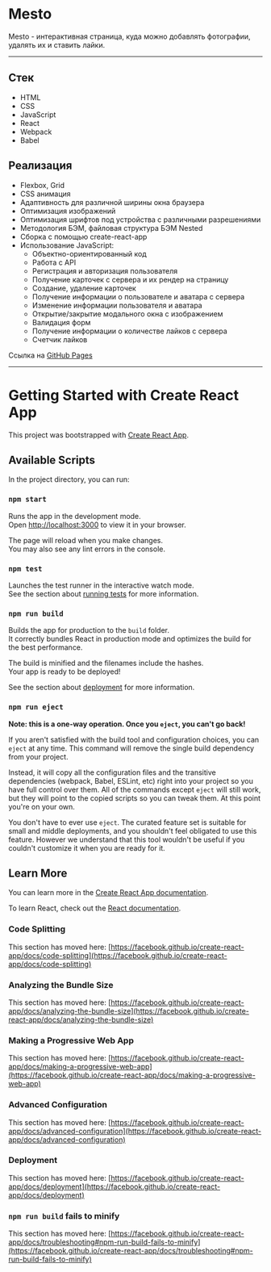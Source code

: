 # Mesto

Mesto - интерактивная страница, куда можно добавлять фотографии, удалять их и ставить лайки.

***

## Стек

* HTML
* CSS
* JavaScript
* React
* Webpack
* Babel

## Реализация

* Flexbox, Grid
* CSS анимация
* Адаптивность для различной ширины окна браузера
* Оптимизация изображений
* Оптимизация шрифтов под устройства с различными разрешениями
* Методология БЭМ, файловая структура БЭМ Nested
* Сборка с помощью create-react-app
* Использование JavaScript:
  * Объектно-ориентированный код
  * Работа с API
  * Регистрация и авторизация пользователя
  * Получение карточек с сервера и их рендер на страницу
  * Создание, удаление карточек
  * Получение информации о пользователе и аватара с сервера
  * Изменение информации пользователя и аватара
  * Открытие/закрытие модального окна с изображением
  * Валидация форм
  * Получение информации о количестве лайков с сервера
  * Счетчик лайков

Ссылка на [GitHub Pages](https://xonika9.github.io/react-mesto-auth/)

***


# Getting Started with Create React App

This project was bootstrapped with [Create React App](https://github.com/facebook/create-react-app).

## Available Scripts

In the project directory, you can run:

### `npm start`

Runs the app in the development mode.\
Open [http://localhost:3000](http://localhost:3000) to view it in your browser.

The page will reload when you make changes.\
You may also see any lint errors in the console.

### `npm test`

Launches the test runner in the interactive watch mode.\
See the section about [running tests](https://facebook.github.io/create-react-app/docs/running-tests) for more information.

### `npm run build`

Builds the app for production to the `build` folder.\
It correctly bundles React in production mode and optimizes the build for the best performance.

The build is minified and the filenames include the hashes.\
Your app is ready to be deployed!

See the section about [deployment](https://facebook.github.io/create-react-app/docs/deployment) for more information.

### `npm run eject`

**Note: this is a one-way operation. Once you `eject`, you can't go back!**

If you aren't satisfied with the build tool and configuration choices, you can `eject` at any time. This command will remove the single build dependency from your project.

Instead, it will copy all the configuration files and the transitive dependencies (webpack, Babel, ESLint, etc) right into your project so you have full control over them. All of the commands except `eject` will still work, but they will point to the copied scripts so you can tweak them. At this point you're on your own.

You don't have to ever use `eject`. The curated feature set is suitable for small and middle deployments, and you shouldn't feel obligated to use this feature. However we understand that this tool wouldn't be useful if you couldn't customize it when you are ready for it.

## Learn More

You can learn more in the [Create React App documentation](https://facebook.github.io/create-react-app/docs/getting-started).

To learn React, check out the [React documentation](https://reactjs.org/).

### Code Splitting

This section has moved here: [https://facebook.github.io/create-react-app/docs/code-splitting](https://facebook.github.io/create-react-app/docs/code-splitting)

### Analyzing the Bundle Size

This section has moved here: [https://facebook.github.io/create-react-app/docs/analyzing-the-bundle-size](https://facebook.github.io/create-react-app/docs/analyzing-the-bundle-size)

### Making a Progressive Web App

This section has moved here: [https://facebook.github.io/create-react-app/docs/making-a-progressive-web-app](https://facebook.github.io/create-react-app/docs/making-a-progressive-web-app)

### Advanced Configuration

This section has moved here: [https://facebook.github.io/create-react-app/docs/advanced-configuration](https://facebook.github.io/create-react-app/docs/advanced-configuration)

### Deployment

This section has moved here: [https://facebook.github.io/create-react-app/docs/deployment](https://facebook.github.io/create-react-app/docs/deployment)

### `npm run build` fails to minify

This section has moved here: [https://facebook.github.io/create-react-app/docs/troubleshooting#npm-run-build-fails-to-minify](https://facebook.github.io/create-react-app/docs/troubleshooting#npm-run-build-fails-to-minify)
